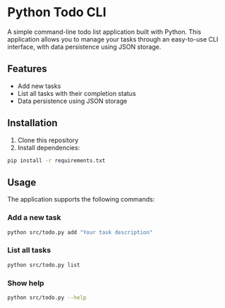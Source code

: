 # Python Todo CLI

A simple command-line todo list application built with Python. This application allows you to manage your tasks through an easy-to-use CLI interface, with data persistence using JSON storage.

## Features

- Add new tasks
- List all tasks with their completion status
- Data persistence using JSON storage

## Installation

1. Clone this repository
2. Install dependencies:
```bash
pip install -r requirements.txt
```

## Usage

The application supports the following commands:

### Add a new task
```bash
python src/todo.py add "Your task description"
```

### List all tasks
```bash
python src/todo.py list
```

### Show help
```bash
python src/todo.py --help
```
